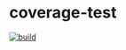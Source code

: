 # coverage-test
[![build](https://github.com/spiatrouski/coverage-test/actions/workflows/coverage.yml/badge.svg)](https://github.com/spiatrouski/coverage-test/actions/workflows/coverage.yml)
